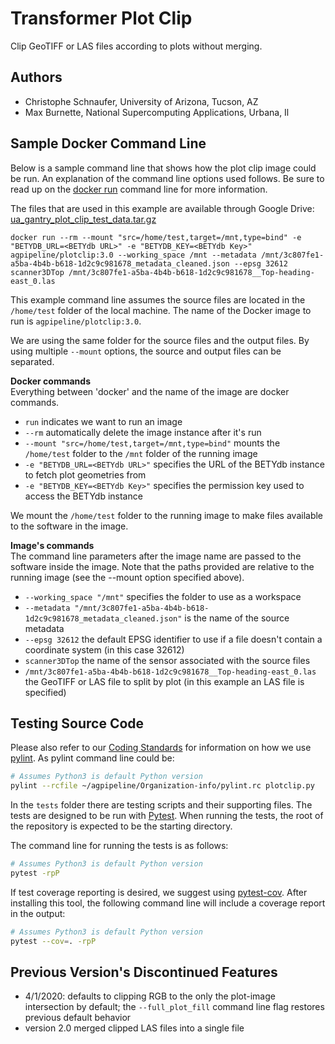 # Transformer Plot Clip

Clip GeoTIFF or LAS files according to plots without merging.

## Authors

* Christophe Schnaufer, University of Arizona, Tucson, AZ
* Max Burnette, National Supercomputing Applications, Urbana, Il

## Sample Docker Command Line
Below is a sample command line that shows how the plot clip image could be run.
An explanation of the command line options used follows.
Be sure to read up on the [docker run](https://docs.docker.com/engine/reference/run/) command line for more information.

The files that are used in this example are available through Google Drive: [ua_gantry_plot_clip_test_data.tar.gz](https://drive.google.com/file/d/17b7328H6B3olwesqKyjxYjfEDJiQz6N_/view?usp=sharing)

```docker run --rm --mount "src=/home/test,target=/mnt,type=bind" -e "BETYDB_URL=<BETYdb URL>" -e "BETYDB_KEY=<BETYdb Key>" agpipeline/plotclip:3.0 --working_space /mnt --metadata /mnt/3c807fe1-a5ba-4b4b-b618-1d2c9c981678_metadata_cleaned.json --epsg 32612 scanner3DTop /mnt/3c807fe1-a5ba-4b4b-b618-1d2c9c981678__Top-heading-east_0.las```

This example command line assumes the source files are located in the `/home/test` folder of the local machine.
The name of the Docker image to run is `agpipeline/plotclip:3.0`.

We are using the same folder for the source files and the output files.
By using multiple `--mount` options, the source and output files can be separated.

**Docker commands** \
Everything between 'docker' and the name of the image are docker commands.

- `run` indicates we want to run an image
- `--rm` automatically delete the image instance after it's run
- `--mount "src=/home/test,target=/mnt,type=bind"` mounts the `/home/test` folder to the `/mnt` folder of the running image
- `-e "BETYDB_URL=<BETYdb URL>"` specifies the URL of the BETYdb instance to fetch plot geometries from
- `-e "BETYDB_KEY=<BETYdb Key>"` specifies the permission key used to access the BETYdb instance

We mount the `/home/test` folder to the running image to make files available to the software in the image.

**Image's commands** \
The command line parameters after the image name are passed to the software inside the image.
Note that the paths provided are relative to the running image (see the --mount option specified above).

- `--working_space "/mnt"` specifies the folder to use as a workspace
- `--metadata "/mnt/3c807fe1-a5ba-4b4b-b618-1d2c9c981678_metadata_cleaned.json"` is the name of the source metadata
- `--epsg 32612` the default EPSG identifier to use if a file doesn't contain a coordinate system (in this case 32612)
- `scanner3DTop` the name of the sensor associated with the source files
- `/mnt/3c807fe1-a5ba-4b4b-b618-1d2c9c981678__Top-heading-east_0.las` the GeoTIFF or LAS file to split by plot (in this example an LAS file is specified) 

## Testing Source Code

Please also refer to our [Coding Standards](https://github.com/AgPipeline/Organization-info#python) for information on how we use [pylint](https://www.pylint.org/).
As pylint command line could be:
```bash
# Assumes Python3 is default Python version
pylint --rcfile ~/agpipeline/Organization-info/pylint.rc plotclip.py
``` 

In the `tests` folder there are testing scripts and their supporting files.
The tests are designed to be run with [Pytest](https://docs.pytest.org/en/stable/).
When running the tests, the root of the repository is expected to be the starting directory.

The command line for running the tests is as follows:
```bash
# Assumes Python3 is default Python version
pytest -rpP
```

If test coverage reporting is desired, we suggest using [pytest-cov](https://pytest-cov.readthedocs.io/en/latest/).
After installing this tool, the following command line will include a coverage report in the output:
```bash
# Assumes Python3 is default Python version
pytest --cov=. -rpP 
```

## Previous Version's Discontinued Features

- 4/1/2020: defaults to clipping RGB to the only the plot-image intersection by default; the `--full_plot_fill` command line flag restores previous default behavior
- version 2.0 merged clipped LAS files into a single file
